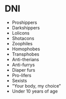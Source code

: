 # DNI
- Proshippers
- Darkshippers
- Lolicons
- Shotacons
- Zoophiles
- Homophobes
- Transphobes
- Anti-therians
- Anti-furrys
- Diaper furs
- Pro-lifers
- Sexists
- "Your body, my choice"
- Under 10 years of age
